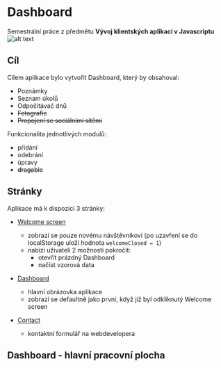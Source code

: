 # Dashboard
Semestrální práce z předmětu **Vývoj klientských aplikací v Javascriptu**
![alt text](./images "Logo Title Text 1")


## Cíl
Cílem aplikace bylo vytvořit Dashboard, který by obsahoval:
* Poznámky
* Seznam úkolů
* Odpočítávač dnů
* ~~Fotografie~~
* ~~Propojení se sociálními sítěmi~~

Funkcionalita jednotlivých modulů:
* přidání
* odebrání
* úpravy
* ~~dragable~~

## Stránky
Aplikace má k dispozici 3 stránky:
- [Welcome screen](http://anastasiasurikova.com/dashboard/#welcome)
  - zobrazí se pouze novému návštěvníkovi (po uzavření se do localStorage uloží hodnota `welcomeClosed = 1`)
  - nabízí uživateli 2 možnosti pokročit:
    - otevřít prázdný Dashboard
    - načíst vzorová data
    
- [Dashboard](http://anastasiasurikova.com/dashboard/#dashborad)
  - hlavní obrázovka aplikace
  - zobrazí se defaultně jako první, když již byl odkliknutý Welcome screen
  
- [Contact](http://anastasiasurikova.com/dashboard/#contact)
  - kontaktní formulář na webdevelopera
  
## Dashboard - hlavní pracovní plocha

